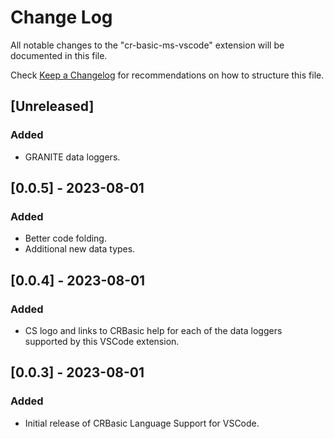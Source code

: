 # Change Log

All notable changes to the "cr-basic-ms-vscode" extension will be documented in this file.

Check [Keep a Changelog](http://keepachangelog.com/) for recommendations on how to structure this file.

## [Unreleased]

### Added
- GRANITE data loggers.

## [0.0.5] - 2023-08-01

### Added
- Better code folding.   
- Additional new data types.  

## [0.0.4] - 2023-08-01

### Added
- CS logo and links to CRBasic help for each of the data loggers supported by this VSCode extension.  

## [0.0.3] - 2023-08-01

### Added
- Initial release of CRBasic Language Support for VSCode.  
